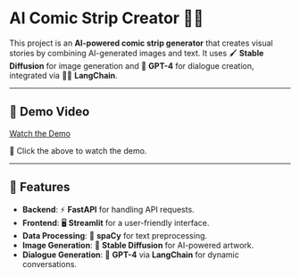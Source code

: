 # AI Comic Strip Creator 🎨🤖

This project is an **AI-powered comic strip generator** that creates visual stories by combining AI-generated images and text. It uses 🖌️ **Stable Diffusion** for image generation and 🤖 **GPT-4** for dialogue creation, integrated via 🦜🔗 **LangChain**.

---

## 🎥 Demo Video

[Watch the Demo](https://drive.google.com/file/d/1GeLzWI64kDLc_UTW_TTA5LLO27ckKguF/view?usp=sharing)

🔹 Click the above to watch the demo.

---

## 🚀 Features

- **Backend**: ⚡ **FastAPI** for handling API requests.
- **Frontend**: 🖥️ **Streamlit** for a user-friendly interface.
- **Data Processing**: 🔎 **spaCy** for text preprocessing.
- **Image Generation**: 🎨 **Stable Diffusion** for AI-powered artwork.
- **Dialogue Generation**: 💬 **GPT-4** via **LangChain** for dynamic conversations.
